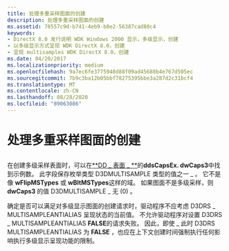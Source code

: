 ```yaml
---
title: 处理多重采样图面的创建
description: 处理多重采样图面的创建
ms.assetid: 78557c9d-b741-4eb9-b8e2-56387cad80c4
keywords:
- DirectX 8.0 发行说明 WDK Windows 2000 显示，多级显示，创建
- 以多级显示方式呈现 WDK DirectX 8.0，创建
- 呈现 multisamples WDK DirectX 8.0，创建
ms.date: 04/20/2017
ms.localizationpriority: medium
ms.openlocfilehash: 9a7ec6fe3775948d88f09ad45688b4e767d505ec
ms.sourcegitcommit: 7b9c3ba12b05bbf78275395bbe3a287d2c31bcf4
ms.translationtype: MT
ms.contentlocale: zh-CN
ms.lasthandoff: 08/28/2020
ms.locfileid: "89063086"
---
```

# <a name="handling-the-creation-of-multisampled-surfaces"></a>处理多重采样图面的创建


## <span id="ddk_handling_the_creation_of_multisampled_surfaces_gg"></span><span id="DDK_HANDLING_THE_CREATION_OF_MULTISAMPLED_SURFACES_GG"></span>


在创建多级采样表面时，可以在[**DD \_ 表面 \_ **](/windows/desktop/api/ddrawint/ns-ddrawint-_dd_surface_more)的**ddsCapsEx. dwCaps3**中找到示例数。 此字段保存枚举类型 D3DMULTISAMPLE 类型的值之一 \_ 。 它不是像 **wFlipMSTypes** 或 **wBltMSTypes**这样的域。 如果图面不是多级采样，则 **dwCaps3** 的值 D3DMULTISAMPLE \_ 无 (0) 。

确定是否可以满足对多级显示图面的创建请求时，驱动程序不应考虑 D3DRS \_ MULTISAMPLEANTIALIAS 呈现状态的当前值。 不允许驱动程序对设置 D3DRS \_ MULTISAMPLEANTIALIAS **FALSE**的请求失败。 因此，即使 \_ 此时 D3DRS MULTISAMPLEANTIALIAS 为 **FALSE** ，也应在上下文创建时间强制执行任何影响执行多级显示呈现功能的限制。

 

